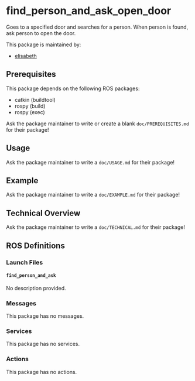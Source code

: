 # find_person_and_ask_open_door

Goes to a specified door and searches for a person. When person is found, ask person
    to open the door.

This package is maintained by:
- [elisabeth](mailto:elisabeth@todo.todo)

## Prerequisites

This package depends on the following ROS packages:
- catkin (buildtool)
- rospy (build)
- rospy (exec)

Ask the package maintainer to write or create a blank `doc/PREREQUISITES.md` for their package!

## Usage

Ask the package maintainer to write a `doc/USAGE.md` for their package!

## Example

Ask the package maintainer to write a `doc/EXAMPLE.md` for their package!

## Technical Overview

Ask the package maintainer to write a `doc/TECHNICAL.md` for their package!

## ROS Definitions

### Launch Files

#### `find_person_and_ask`

No description provided.


### Messages

This package has no messages.

### Services

This package has no services.

### Actions

This package has no actions.
